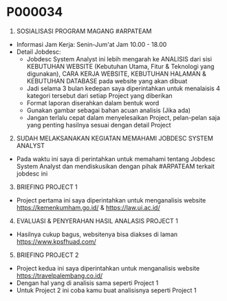 # P000034

1. SOSIALISASI PROGRAM MAGANG #ARPATEAM
- Informasi Jam Kerja: Senin-Jum'at Jam 10.00 - 18.00
- Detail Jobdesc:
	- Jobdesc System Analyst ini lebih mengarah ke ANALISIS dari sisi KEBUTUHAN WEBSITE (Kebutuhan Utama, Fitur & Teknologi yang digunakan), CARA KERJA WEBSITE, KEBUTUHAN HALAMAN & KEBUTUHAN DATABASE pada website yang akan dibuat
	- Jadi selama 3 bulan kedepan saya diperintahkan untuk menalaisis 4 kategori tersebut dari setiap Project yang diberikan
	- Format laporan diserahkan dalam bentuk word
	- Gunakan gambar sebagai bahan acuan analisis (Jika ada)
	- Jangan terlalu cepat dalam menyelesaikan Project, pelan-pelan saja yang penting hasilnya sesuai dengan detail Project

2. SUDAH MELAKSANAKAN KEGIATAN MEMAHAMI JOBDESC SYSTEM ANALYST
- Pada waktu ini saya di perintahkan untuk memahami tentang Jobdesc System Analyst dan mendiskusikan dengan pihak #ARPATEAM terkait jobdesc ini

3. BRIEFING PROJECT 1
- Project pertama ini saya diperintahkan untuk menganalisis website https://kemenkumham.go.id/ & https://law.ui.ac.id/

4. EVALUASI & PENYERAHAN HASIL ANALASIS PROJECT 1
- Hasilnya cukup bagus, websitenya bisa diakses di laman https://www.kpsfhuad.com/

5. BRIEFING PROJECT 2
- Project kedua ini saya diperintahkan untuk menganalisis website https://travelpalembang.co.id/
- Dengan hal yang di analisis sama seperti Project 1
- Untuk Project 2 ini coba kamu buat analisisnya seperti Project 1
